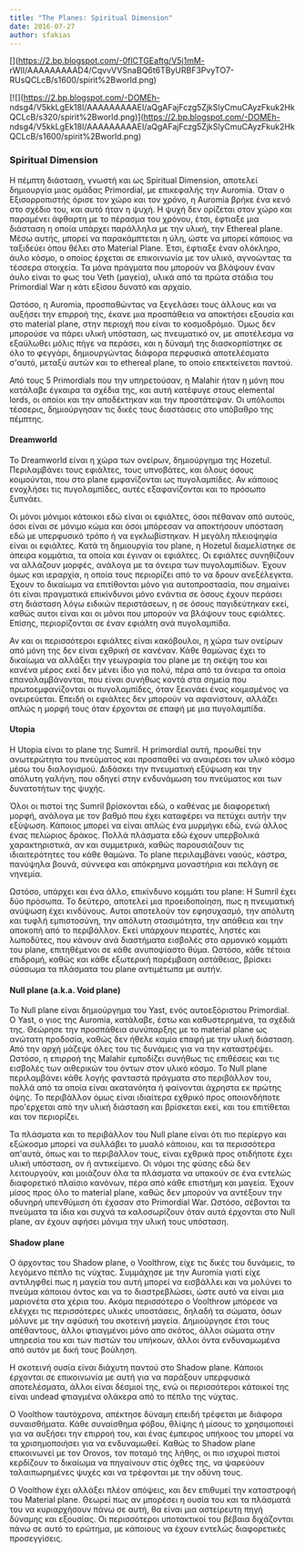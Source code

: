 ```yaml
---
title: "The Planes: Spiritual Dimension"
date: 2016-07-27
author: sfakias
---
```


[](https://2.bp.blogspot.com/-0flCTGEaftg/V5j1mM-
rWII/AAAAAAAAAD4/CqvvVVSnaBQ6t6TByURBF3PvyTO7-RUsQCLcB/s1600/spirit%2Bworld.png)

[![](https://2.bp.blogspot.com/-DOMEh-
ndsg4/V5kkLgEk18I/AAAAAAAAAEI/aQgAFajFczg5ZjkSlyCmuCAyzFkuk2HkQCLcB/s320/spirit%2Bworld.png)](https://2.bp.blogspot.com/-DOMEh-
ndsg4/V5kkLgEk18I/AAAAAAAAAEI/aQgAFajFczg5ZjkSlyCmuCAyzFkuk2HkQCLcB/s1600/spirit%2Bworld.png)



###  Spiritual Dimension

Η πέμπτη διάσταση, γνωστή και ως Spiritual Dimension, αποτελεί δημιουργία μιας
ομάδας Primordial, με επικεφαλής την Auromia. Όταν ο Εξισορροπιστής όρισε τον
χώρο και τον χρόνο, η Auromia βρήκε ένα κενό στο σχέδιο του, και αυτό ήταν η
ψυχή. Η ψυχή δεν ορίζεται στον χώρο και παραμένει άφθαρτη με το πέρασμα του
χρόνου, έτσι, έφτιαξε μια διάσταση η οποία υπάρχει παράλληλα με την υλική, την
Ethereal plane. Mέσω αυτής, μπορεί να παρακάμπτεται η ύλη, ώστε να μπορεί
κάποιος να ταξιδεύει όπου θέλει στο Material Plane. Έτσι, έφτιαξε έναν
ολόκληρο, άυλο κόσμο, ο οποίος έρχεται σε επικοινωνία με τον υλικό, αγνοώντας
τα τέσσερα στοιχεία. Τα μόνα πράγματα που μπορούν να βλάψουν έναν άυλο είναι
το φως του Veth (μαγεία), υλικά από τα πρώτα στάδια του Primordial War η κάτι
εξίσου δυνατό και αρχαίο.

Ωστόσο, η Auromia, προσπαθώντας να ξεγελάσει τους άλλους και να αυξήσει την
επιρροή της, έκανε μια προσπάθεια να αποκτήσει εξουσία και στο material plane,
στην περιοχή που είναι το κοσμοδρόμιο. Όμως δεν μπορούσε να πάρει υλική
υπόσταση, ως πνευματικό ον, με αποτέλεσμα να εξαϋλωθει μόλις πήγε να περάσει,
και η δύναμή της διασκορπίστηκε σε όλο το φεγγάρι, δημιουργώντας διάφορα
περφυσικά αποτελέσματα σ'αυτό, μεταξύ αυτών και το ethereal plane, το οποίο
επεκτείνεται παντού.

Από τους 5 Primordials που την υπηρετούσαν, η Malahir ήταν η μόνη που κατάλαβε
έγκαιρα τα σχέδια της, και αυτή κατέφυγε στους elemental lords, οι οποίοι και
την αποδέκτηκαν και την προστάτεψαν. Οι υπόλοιποι τέσσερις, δημιούργησαν τις
δικές τους διαστάσεις στο υπόβαθρο της  πέμπτης.



####  Dreamworld

To Dreamworld είναι η χώρα των ονείρων, δημιούργημα της Hozetul. Περιλαμβάνει
τους εφιάλτες, τους υπνοβάτες, και όλους όσους κοιμούνται, που στο plane
εμφανίζονται ως πυγολαμπίδες. Αν κάποιος ενοχλήσει τις πυγολαμπίδες, αυτές
εξαφανίζονται και το πρόσωπο ξυπνάει.

Οι μόνοι μόνιμοι κάτοικοι εδώ είναι οι εφιάλτες, όσοι πέθαναν από αυτούς, όσοι
είναι σε μόνιμο κώμα και όσοι μπόρεσαν να αποκτήσουν υπόσταση εδώ με
υπερφυσικό τρόπο ή να εγκλωβίστηκαν. Η μεγάλη πλειοψηφία είναι οι εφιάλτες.
Κατά τη δημιουργία του plane, η Hozetul διαμελίστηκε σε άπειρα κομμάτια, τα
οποία και έγιναν οι εφιάλτες. Οι εφιάλτες συνηθίζουν να αλλάζουν μορφές,
ανάλογα με τα όνειρα των πυγολαμπίδων. Έχουν όμως και ιεραρχία, η οποία τους
περιορίζει από το να δρουν ανεξέλεγκτα. Έχουν το δικαίωμα να επιτίθονται μόνο
για αυτοπροστασία, που σημαίνει ότι είναι πραγματικά επικίνδυνοι μόνο ενάντια
σε όσους έχουν περάσει στη διάσταση λόγω ειδικών περιστάσεων, η σε όσους
παγιδεύτηκαν εκεί, καθώς αυτοι είναι και οι μόνοι που μπορούν να βλάψουν τους
εφιάλτες. Επίσης, περιορίζονται σε έναν εφιάλτη ανά πυγολαμπίδα.

Αν και οι περισσότεροι εφιάλτες είναι κακόβουλοι, η χώρα των ονείρων από μόνη
της δεν είναι εχθρική σε κανέναν. Κάθε θαμώνας έχει το δικαίωμα να αλλάξει την
γεωγραφία του plane με τη σκέψη του και κανένα μέρος εκεί δεν μένει ίδιο για
πολύ, πέρα από τα όνειρα τα οποία επαναλαμβάνονται, που είναι συνήθως κοντά
στα σημεία που πρωτοεμφανίζονται οι πυγολαμπίδες, όταν ξεκινάει ένας
κοιμισμένος να ονειρεύεται. Επειδή οι εφιάλτες δεν μπορούν να αφανίστουν,
αλλάζει απλώς η μορφή τους όταν έρχονται σε επαφή με μια πυγολαμπίδα.



####  Utopia

H Utopia είναι το plane της Sumril. H primordial αυτή, προωθεί την ανωτερώτητα
του πνεύματος και προσπαθεί να αναιρέσει τον υλικό κόσμο μέσω του διαλογισμού.
Διδάσκει την πνευματική εξύψωση και την απόλυτη γαλήνη, που οδηγεί στην
ενδυνάμωση του πνεύματος και των δυνατοτήτων της ψυχής.

Όλοι οι πιστοί της Sumril βρίσκονται εδώ, ο καθένας με διαφορετική μορφή,
ανάλογα με τον βαθμό που έχει καταφέρει να πετύχει αυτήν την εξύψωση. Κάποιος
μπορεί να είναι απλώς ένα μυρμήγκι εδώ, ενώ άλλος ένας πελώριος δράκος. Πολλά
πλάσματα εδώ έχουν υπερβολικά χαρακτηριστικά, αν και συμμετρικά, καθώς
παρουσιάζουν τις ιδιαιτερότητες του κάθε θαμώνα. Το plane περιλαμβάνει ναούς,
κάστρα, πανύψηλα βουνά, σύννεφα και απόκρημνα μοναστήρια και πελάγη σε
νηνεμία.

Ωστόσο, υπάρχει και ένα άλλο, επικίνδυνο κομμάτι του plane: Η Sumril έχει δύο
πρόσωπα. Το δεύτερο, αποτελεί μια προειδοποίηση, πως η πνευματική ανύψωση έχει
κινδύνους. Αυτοι αποτελούν τον εφησυχασμό, την απόλυτη και τυφλή εμπιστοσύνη,
την απόλυτη στασιμότητα, την απάθεια και την αποκοπή από το περιβάλλον. Εκεί
υπάρχουν πειρατές, ληστές και λωποδύτες, που κάνουν ανά διαστήματα εισβολές
στο αρμονικό κομμάτι του plane, επιτηθέμενοι σε κάθε ανυποψίαστο θύμα. Ωστόσο,
κάθε τέτοια επιδρομή, καθώς και κάθε εξωτερική παρέμβαση αστάθειας, βρίσκει
σύσσωμα τα πλάσματα του plane αντιμέτωπα με αυτήν.



####  Null plane (a.k.a. Void plane)

To Null plane είναι δημιούργημα του Yast, ενός αυτοεξόριστου Primordial. Ο
Yast, o γιος της Auromia, κατάλαβε, έστω και καθυστερημένα, τα σχέδιά της.
Θεώρησε την προσπάθεια συνύπαρξης με το material plane ως ανώτατη προδοσία,
καθώς δεν ήθελε καμία επαφή με την υλική διάσταση. Από την αρχή μάζεψε όλες
του τις δυνάμεις για να την καταστρέψει. Ωστόσο, η επιρροή της Malahir
εμποδίζει συνήθως τις επιθέσεις και τις εισβολές των αιθερικών του όντων στον
υλικό κόσμο. Το Null plane περιλαμβάνει κάθε λογής φανταστά πράγματα στο
περιβάλλον του, πολλά από τα οποία είναι ακατανόητα ή φαίνονται άχρηστα εκ
πρώτης όψης. Το περιβάλλον όμως είναι ιδιαίτερα εχθρικό προς οποιονδήποτε
προ'ερχεται από την υλική διάσταση και βρίσκεται εκεί, και του επιτίθεται και
τον περιορίζει.

Τα πλάσματα και το περιβάλλον του Null plane είναι ότι πιο περίεργο και
εξώκοσμο μπορεί να συλλάβει το μυαλό κάποιου, και τα περισσότερα απ'αυτά, όπως
και το περιβάλλον τους, είναι εχθρικά προς οτιδήποτε έχει υλική υπόσταση, ον ή
αντικείμενο. Οι νόμοι της φύσης εδώ δεν λειτουργούν, και μοιάζουν όλα τα
πλάσματα να υπακούν σε ένα εντελώς διαφορετικό πλαίσιο κανόνων, πέρα από κάθε
επιστήμη και μαγεία. Έχουν μίσος προς όλο το material plane, καθώς δεν μπορούν
να αντέξουν την οδυνηρή υπενθύμιση ότι έχασαν στο Primordial War. Ωστόσο,
σέβονται τα πνεύματα τα ίδια και συχνά τα καλοσωρίζουν όταν αυτά έρχονται στο
Null plane, αν έχουν αφήσει μόνιμα την υλική τους υπόσταση.



####  Shadow plane

Ο άρχοντας του Shadow plane, o Voolthrow, είχε τις δικές του δυνάμεις, το
λεγόμενο πέπλο τις νύχτας. Συμμάχησε με την Auromia γιατί είχε αντιληφθεί πως
η μαγεία του αυτή μπορεί να εισβάλλει και να μολύνει το πνεύμα κάποιου όντος
και να το διαστρεβλώσει, ώστε αυτό να είναι μια μαριονέτα στα χέρια του. Ακόμα
περισσότερο ο Voolthrow μπόρεσε να ελέγχει τις περισσότερες υλικές υποστάσεις,
δηλαδή τα σώματα, όσων μόλυνε με την αφύσική του σκοτεινή μαγεία. Δημιούργησε
έτσι τους απέθαντους, άλλοι φτιαγμένοι μόνο απο σκότος, άλλοι σώματα στην
υπηρεσία του και των πιστών του υπήκοων, άλλοι όντα ενδυναμωμένα από αυτόν με
δική τους βούληση.

Η σκοτεινή ουσία είναι διάχυτη παντού στο Shadow plane. Κάποιοι έρχονται σε
επικοινωνία με αυτή για να παράξουν υπερφυσικά αποτελέσματα, άλλοι είναι
δέσμιοί της, ενώ οι περισσότεροι κάτοικοί της είναι undead φτιαγμένα ολάκερα
από το πέπλο της νύχτας.

Ο Voolthow ταυτόχρονα, απέκτησε δύναμη επειδή τρέφεται με διάφορα
συναισθήματα. Κάθε συναίσθημα φόβου, θλίψης ή μίσους το χρησιμοποιεί για να
αυξήσει την επιρροή του, και ένας έμπειρος υπήκοος του μπορεί να τα
χρισημοποιήσει για να ενδυναμωθεί. Καθώς το Shadow plane επικοινωνεί με τον
Orovos, τον ποταμό της λήθης, οι πιο ισχυροί πιστοί κερδίζουν το δικαίωμα να
πηγαίνουν στις όχθες της, να ψαρεύουν ταλαιπωρημένες ψυχές και να τρέφονται με
την οδύνη τους.

O Voolthow έχει αλλάξει πλέον απόψεις, και δεν επιθυμεί την καταστροφή του
Material plane. Θεωρεί πως αν μπορέσει η ουσία του και τα πλάσματά του να
κυριαρχήσουν πάνω σε αυτή, θα είναι μια αστείρευτη πηγή δύναμης και εξουσίας.
Οι περισσότεροι υποτακτικοί του βέβαια διχάζονται πάνω σε αυτό το ερώτημα, με
κάποιους να έχουν εντελώς διαφορετικές προσεγγίσεις.

